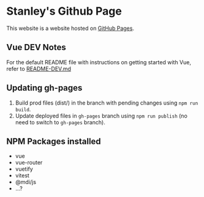 # Stanley's Github Page

This website is a website hosted on [GitHub Pages](https://pages.github.com/).

## Vue DEV Notes

For the default README file with instructions on getting started with Vue, refer to [README-DEV.md](./README-DEV.md)

## Updating gh-pages

1. Build prod files (dist/) in the branch with pending changes using `npm run build`.
2. Update deployed files in `gh-pages` branch using `npm run publish` (no need to switch to `gh-pages` branch).

## NPM Packages installed

- vue
- vue-router
- vuetify
- vitest
- @mdi/js
- ...?
